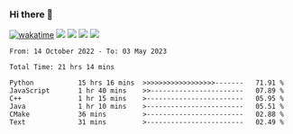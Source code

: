 ### Hi there 👋
[![wakatime](https://wakatime.com/badge/user/368879df-dc38-4b1a-86c4-8a2054a0e074.svg)](https://wakatime.com/@368879df-dc38-4b1a-86c4-8a2054a0e074)
<img src="https://img.shields.io/badge/Windows-0078D6?style=flat&logo=Windows&logoColor=white">
<img src="https://img.shields.io/badge/IntelliJ_IDEA-000000.svg?style=flat&logo=IntelliJ-IDEA&logoColor=white">
<img src="https://img.shields.io/badge/Visual_Studio_Code-007ACC?style=flat&logo=Visual-Studio-Code&logoColor=white">
<img src="https://img.shields.io/badge/Discord-5865F2?label=kano%233578&style=flat&logo=discord&logoColor=white">
<br>


<!--START_SECTION:waka-->

```text
From: 14 October 2022 - To: 03 May 2023

Total Time: 21 hrs 14 mins

Python           15 hrs 16 mins  >>>>>>>>>>>>>>>>>>-------   71.91 %
JavaScript       1 hr 40 mins    >>-----------------------   07.89 %
C++              1 hr 15 mins    >------------------------   05.95 %
Java             1 hr 10 mins    >------------------------   05.51 %
CMake            36 mins         >------------------------   02.88 %
Text             31 mins         >------------------------   02.49 %
```

<!--END_SECTION:waka-->
